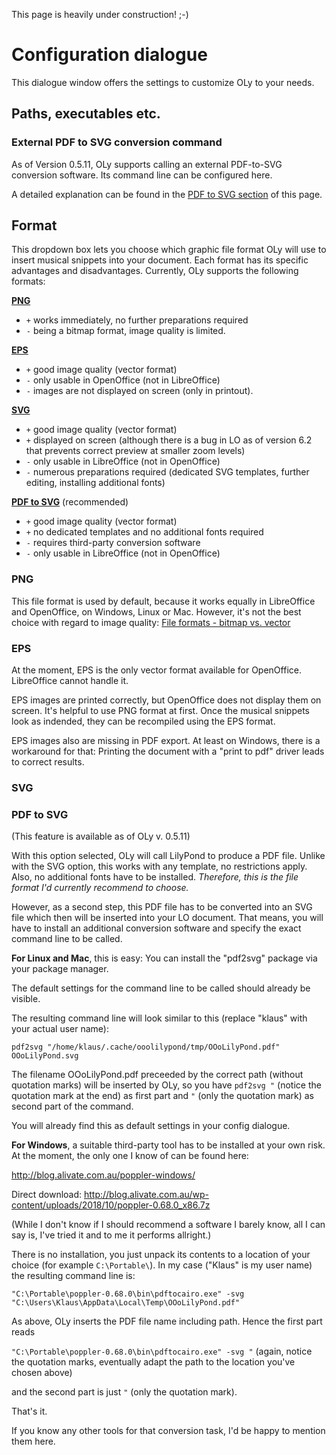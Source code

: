 This page is heavily under construction!  ;-)

# Configuration dialogue

This dialogue window offers the settings to customize OLy to your needs.

## Paths, executables etc.

### External PDF to SVG conversion command

As of Version 0.5.11, OLy supports calling an external PDF-to-SVG conversion software. Its command line can be configured here. 

A detailed explanation can be found in the [PDF to SVG section](https://github.com/openlilylib/LO-ly/wiki/Config#pdf-to-svg) of this page. 

## Format

This dropdown box lets you choose which graphic file format OLy will use to insert musical snippets into your document. 
Each format has its specific advantages and disadvantages. 
Currently, OLy supports the following formats: 

**[PNG](https://github.com/openlilylib/LO-ly/wiki/Config#png)**
* `+` works immediately, no further preparations required
* `-`  being a bitmap format, image quality is limited. 

**[EPS](https://github.com/openlilylib/LO-ly/wiki/Config#eps)**
* `+` good image quality (vector format)
* `-`  only usable in OpenOffice (not in LibreOffice)
* `-`  images are not displayed on screen (only in printout).

**[SVG](https://github.com/openlilylib/LO-ly/wiki/Config#svg)**
* `+` good image quality (vector format)
* `+` displayed on screen (although there is a bug in LO as of version 6.2 that prevents correct preview at smaller zoom levels)
* `-`  only usable in LibreOffice (not in OpenOffice)
* `-`  numerous preparations required (dedicated SVG templates, further editing, installing additional fonts)

**[PDF to SVG](https://github.com/openlilylib/LO-ly/wiki/Config#pdf-to-svg)** (recommended)
* `+` good image quality (vector format)
* `+` no dedicated templates and no additional fonts required
* `-`  requires third-party conversion software
* `-`  only usable in LibreOffice (not in OpenOffice)

### PNG

This file format is used by default, because it works equally in LibreOffice and OpenOffice, on Windows, Linux or Mac. However, it's not the best choice with regard to image quality: [File formats - bitmap vs. vector](https://github.com/openlilylib/LO-ly/wiki/File-formats:-bitmap-vs.-vector)

### EPS
At the moment, EPS is the only vector format available for OpenOffice. LibreOffice cannot handle it. 

EPS images are printed correctly, but OpenOffice does not display them on screen. It's helpful to use PNG format at first. Once the musical snippets look as indended, they can be recompiled using the EPS format.

EPS images also are missing in PDF export. At least on Windows, there is a workaround for that: Printing the document with a "print to pdf" driver leads to correct results. 

### SVG

### PDF to SVG
(This feature is available as of OLy v. 0.5.11)

With this option selected, OLy will call LilyPond to produce a PDF file. 
Unlike with the SVG option, this works with any template, no restrictions apply. 
Also, no additional fonts have to be installed. _Therefore, this is the file format I'd currently recommend to choose._

However, as a second step, this PDF file has to be converted into an SVG file which then will be inserted into your LO document. 
That means, you will have to install an additional conversion software and specify the exact command line to be called. 

**For Linux and Mac**, this is easy: You can install the "pdf2svg" package via your package manager. 

The default settings for the command line to be called should already be visible. 

The resulting command line will look similar to this (replace "klaus" with your actual user name): 

`pdf2svg "/home/klaus/.cache/ooolilypond/tmp/OOoLilyPond.pdf" OOoLilyPond.svg`

The filename OOoLilyPond.pdf preceeded by the correct path (without quotation marks) will be inserted by OLy, so you have
`pdf2svg "`
(notice the quotation mark at the end) as first part and
`"`
(only the quotation mark)
as second part of the command. 

You will already find this as default settings in your config dialogue.

**For Windows**, a suitable third-party tool has to be installed at your own risk. 
At the moment, the only one I know of can be found here: 

http://blog.alivate.com.au/poppler-windows/

Direct download: http://blog.alivate.com.au/wp-content/uploads/2018/10/poppler-0.68.0_x86.7z

(While I don't know if I should recommend a software I barely know, all I can say is, I've tried it and to me it performs allright.) 

There is no installation, you just unpack its contents to a location of your choice (for example `C:\Portable\`).
In my case ("Klaus" is my user name) the resulting command line is:

`"C:\Portable\poppler-0.68.0\bin\pdftocairo.exe" -svg "C:\Users\Klaus\AppData\Local\Temp\OOoLilyPond.pdf"`

As above, OLy inserts the PDF file name including path. 
Hence the first part reads

`"C:\Portable\poppler-0.68.0\bin\pdftocairo.exe" -svg "`
(again, notice the quotation marks, eventually adapt the path to the location you've chosen above)

and the second part is just 
`"`
(only the quotation mark).

That's it. 

If you know any other tools for that conversion task, I'd be happy to mention them here. 